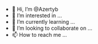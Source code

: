 - 👋 Hi, I’m @Azertyb
- 👀 I’m interested in ...
- 🌱 I’m currently learning ...
- 💞️ I’m looking to collaborate on ...
- 📫 How to reach me ...

<!---
Azertyb/Azertyb is a ✨ special ✨ repository because its `README.md` (this file) appears on your GitHub profile.
You can click the Preview link to take a look at your changes.
--->
